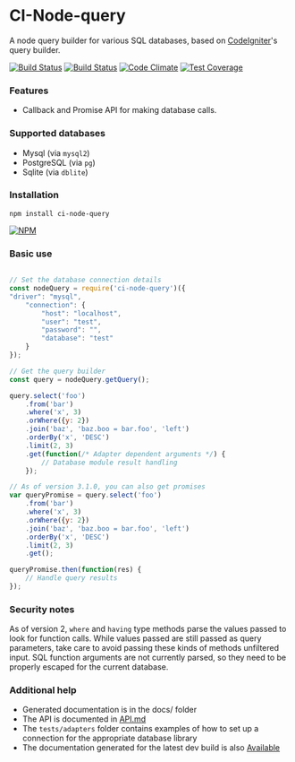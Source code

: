 # CI-Node-query

A node query builder for various SQL databases, based on [CodeIgniter](http://www.codeigniter.com/user_guide/database/query_builder.html)'s query builder.

[![Build Status](https://jenkins.timshomepage.net/buildStatus/icon?job=node-query)](https://jenkins.timshomepage.net/job/node-query/)
[![Build Status](https://travis-ci.org/timw4mail/node-query.svg?branch=master)](https://travis-ci.org/timw4mail/node-query)
[![Code Climate](https://codeclimate.com/github/timw4mail/node-query/badges/gpa.svg)](https://codeclimate.com/github/timw4mail/node-query)
[![Test Coverage](https://codeclimate.com/github/timw4mail/node-query/badges/coverage.svg)](https://codeclimate.com/github/timw4mail/node-query/coverage)

### Features
* Callback and Promise API for making database calls.

### Supported databases

* Mysql (via `mysql2`)
* PostgreSQL (via `pg`)
* Sqlite (via `dblite`)

### Installation

	npm install ci-node-query

[![NPM](https://nodei.co/npm/ci-node-query.png?downloads=true&downloadRank=true)](https://nodei.co/npm/ci-node-query/)

### Basic use
```javascript

// Set the database connection details
const nodeQuery = require('ci-node-query')({
"driver": "mysql",
	"connection": {
		"host": "localhost",
		"user": "test",
		"password": "",
		"database": "test"
	}
});

// Get the query builder
const query = nodeQuery.getQuery();

query.select('foo')
	.from('bar')
	.where('x', 3)
	.orWhere({y: 2})
	.join('baz', 'baz.boo = bar.foo', 'left')
	.orderBy('x', 'DESC')
	.limit(2, 3)
	.get(function(/* Adapter dependent arguments */) {
		// Database module result handling
	});

// As of version 3.1.0, you can also get promises
var queryPromise = query.select('foo')
	.from('bar')
	.where('x', 3)
	.orWhere({y: 2})
	.join('baz', 'baz.boo = bar.foo', 'left')
	.orderBy('x', 'DESC')
	.limit(2, 3)
	.get();

queryPromise.then(function(res) {
	// Handle query results
});
```

### Security notes
As of version 2, `where` and `having` type methods parse the values passed to look for function calls. While values passed are still passed as query parameters, take care to avoid passing these kinds of methods unfiltered input. SQL function arguments are not currently parsed, so they need to be properly escaped for the current database.


### Additional help

* Generated documentation is in the docs/ folder
* The API is documented in [API.md](./API.md)
* The `tests/adapters` folder contains examples of how to set up a connection for the appropriate database library
* The documentation generated for the latest dev build is also [Available](https://github.timshomepage.net/node-query/docs/)

